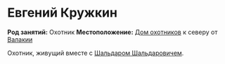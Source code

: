# Евгений Кружкин

**Род занятий:** Охотник
**Местоположение:** [Дом охотников](../../locations/hunters-house.md) к северу от [Валакии](../../locations/vallaki.md)

Охотник, живущий вместе с [Шальдаром Шальдаровичем](shaldar-shaldarovich.md).
